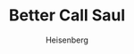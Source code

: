 ---
layout: post
author: Heisenberg
category: Séries
post_date: '2022-05-25T03:40:09.087Z'
post_modified: '2022-05-25T03:40:09.087Z'
title: Better Call Saul
description: 'Antes de se transformar no infame Saul Goodman, o advogado de Breaking Bad era mais inocente, mas não era santo.'
poster_path: /fC2HDm5t0kHl7mTm7jxMR31b7by.jpg
tmdb_id: 60059
imdb_id: tt3032476
runtime: 45
release_date: '2015-02-08'
genres:
  - Comédia
  - Crime
  - Drama
casts:
  - Bob Odenkirk
  - Jonathan Banks
  - Rhea Seehorn
  - Patrick Fabian
  - Michael Mando
  - Tony Dalton
crews:
  - Peter Gould
  - Vince Gilligan
trailer: FAdiEjeNRi0
certification: 18
adult: false
vote_average: 8.5
vote_count: 2753
qualitys:
  - 1080p
  - 720p
audios:
  - Dual Áudio
extensions:
  - mkv
  - mp4
---